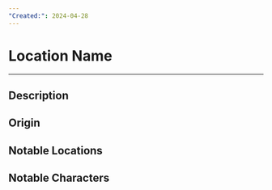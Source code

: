 ```yaml
---
"Created:": 2024-04-28
---
```

# Location Name
---
## Description




## Origin





## Notable Locations





## Notable Characters

